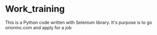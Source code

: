 # Work_training
This is a Python code written with Selenium library. It's purpose is to go orioninc.com and apply for a job
